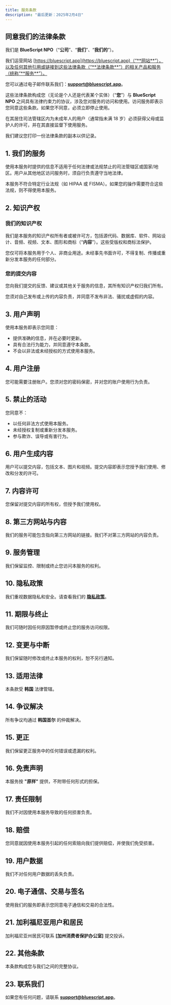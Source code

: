 ```yaml
---
title: 服务条款
description: "最后更新：2025年2月4日"
---
```


## 同意我们的法律条款

我们是 **BlueScript NPO**（“**公司**”、“**我们**”、“**我们的**”）。

我们运营网站 [https://bluescript.app](https://bluescript.app)（“**网站**”），以及任何其他引用或链接到这些法律条款（“**法律条款**”）的相关产品和服务（统称“**服务**”）。

您可以通过电子邮件联系我们：**[support@bluescript.app](mailto:support@bluescript.app)**。

这些法律条款构成您（无论是个人还是代表某个实体）（“**您**”）与 **BlueScript NPO** 之间具有法律约束力的协议，涉及您对服务的访问和使用。访问服务即表示您同意这些条款。如果您不同意，必须立即停止使用。

在其居住司法管辖区内为未成年人的用户（通常指未满 18 岁）必须获得父母或监护人的许可，并在其直接监督下使用服务。

我们建议您打印一份法律条款的副本以供记录。

## 1. 我们的服务

使用本服务时提供的信息不适用于任何法律或法规禁止的司法管辖区或国家/地区。用户从其他地区访问服务时，须自行负责遵守当地法律。

本服务不符合特定行业法规（如 HIPAA 或 FISMA）。如果您的操作需要符合这些法规，则不得使用本服务。

## 2. 知识产权

### 我们的知识产权

我们是本服务的知识产权所有者或被许可方，包括源代码、数据库、软件、网站设计、音频、视频、文本、图形和商标（“**内容**”）。这些受版权和商标法保护。

您仅可将本服务用于个人、非商业用途。未经事先书面许可，不得复制、传播或重新分发本服务的任何部分。

### 您的提交内容

您向我们提交的反馈、建议或其他关于服务的信息，其所有知识产权归我们所有。

您须对自己发布或上传的内容负责，并同意不发布非法、骚扰或虚假的内容。

## 3. 用户声明

使用本服务即表示您同意：

- 提供准确的信息，并在必要时更新。
- 具有合法行为能力，并同意遵守本条款。
- 不会以非法或未经授权的方式使用本服务。

## 4. 用户注册

您可能需要注册账户。您须对您的密码保密，并对您的账户使用行为负责。

## 5. 禁止的活动

您同意不：

- 以任何非法方式使用本服务。
- 未经授权复制或重新分发本服务。
- 参与欺诈、误导或有害行为。

## 6. 用户生成内容

用户可以提交内容，包括文本、图片和视频。提交内容即表示您授予我们使用、修改和分发的许可。

## 7. 内容许可

您保留对提交内容的所有权，但授予我们使用权。

## 8. 第三方网站与内容

我们的服务可能包含指向第三方网站的链接。我们不对第三方网站的内容负责。

## 9. 服务管理

我们保留监控、限制或终止您访问本服务的权利。

## 10. 隐私政策

我们重视数据隐私和安全。请查看我们的 **[隐私政策](/zh/docs/policies/privacy)**。

## 11. 期限与终止

我们可随时因任何原因暂停或终止您的服务访问权限。

## 12. 变更与中断

我们保留随时修改或终止本服务的权利，恕不另行通知。

## 13. 适用法律

本条款受 **韩国** 法律管辖。

## 14. 争议解决

所有争议均通过 **韩国首尔** 的仲裁解决。

## 15. 更正

我们保留更正服务中的任何错误或遗漏的权利。

## 16. 免责声明

本服务按 **"原样"** 提供，不附带任何形式的担保。

## 17. 责任限制

我们不对因使用本服务导致的任何损害负责。

## 18. 赔偿

您同意就因使用本服务引起的任何索赔向我们提供赔偿，并使我们免受损害。

## 19. 用户数据

我们不对任何用户数据的丢失负责。

## 20. 电子通信、交易与签名

使用我们的服务即表示您同意电子通信和交易的合法性。

## 21. 加利福尼亚用户和居民

加利福尼亚州居民可联系 **[加州消费者保护办公室]** 提交投诉。

## 22. 其他条款

本条款构成您与我们之间的完整协议。

## 23. 联系我们

如果您有任何问题，请联系 **[support@bluescript.app](mailto:support@bluescript.app)**。
